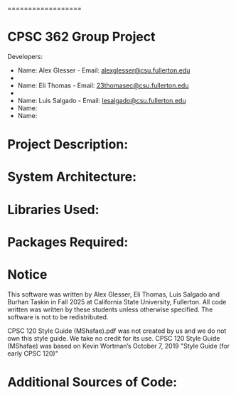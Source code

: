 ==================
# CPSC 362 Group Project

Developers:
* Name: Alex Glesser - Email: alexglesser@csu.fullerton.edu
* 
* Name: Eli Thomas - Email: 23thomasec@csu.fullerton.edu
* 
* Name: Luis Salgado - Email: lesalgado@csu.fullerton.edu
* Name:
* Name:

# Project Description:





# System Architecture:





# Libraries Used:





# Packages Required:





# Notice

This software was written by Alex Glesser, Eli Thomas, Luis Salgado and Burhan Taskin in Fall 2025 at California State University, Fullerton.
All code written was written by these students unless otherwise specified. The software is not to be redistributed.

CPSC 120 Style Guide (MShafae).pdf was not created by us and we do not own this style guide. We take no credit for its use.
CPSC 120 Style Guide (MShafae) was based on Kevin Wortman’s October 7, 2019 "Style Guide (for early CPSC 120)"

# Additional Sources of Code:
